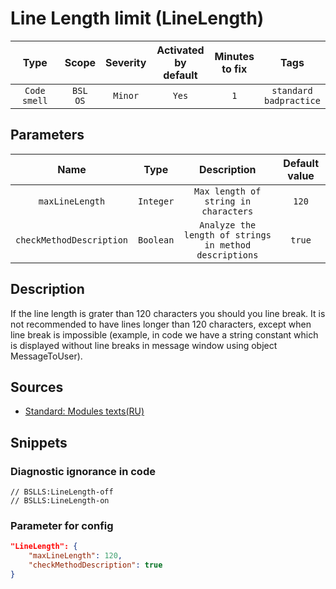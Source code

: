 # Line Length limit (LineLength)

|     Type     |        Scope        | Severity | Activated<br>by default | Minutes<br>to fix |               Tags                |
|:------------:|:-------------------:|:--------:|:-----------------------------:|:-----------------------:|:---------------------------------:|
| `Code smell` | `BSL`<br>`OS` | `Minor`  |             `Yes`             |           `1`           | `standard`<br>`badpractice` |

## Parameters


|           Name           |   Type    |                      Description                       | Default value |
|:------------------------:|:---------:|:------------------------------------------------------:|:-------------:|
|     `maxLineLength`      | `Integer` |          `Max length of string in characters`          |     `120`     |
| `checkMethodDescription` | `Boolean` | `Analyze the length of strings in method descriptions` |    `true`     |
<!-- Блоки выше заполняются автоматически, не трогать -->
## Description

If the line length is grater than 120 characters you should you line break. It is not recommended to have lines longer than 120 characters, except when line break is impossible (example, in code we have a string constant which is displayed without line breaks in message window using object MessageToUser).

## Sources

* [Standard: Modules texts(RU)](https://its.1c.ru/db/v8std#content:456:hdoc)

## Snippets

<!-- Блоки ниже заполняются автоматически, не трогать -->
### Diagnostic ignorance in code

```bsl
// BSLLS:LineLength-off
// BSLLS:LineLength-on
```

### Parameter for config

```json
"LineLength": {
    "maxLineLength": 120,
    "checkMethodDescription": true
}
```
